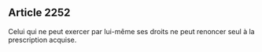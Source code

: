 Article 2252
----
Celui qui ne peut exercer par lui-même ses droits ne peut renoncer seul à la
prescription acquise.
